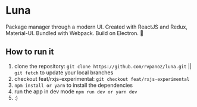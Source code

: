 # Luna

Package manager through a modern UI. Created with ReactJS and Redux, Material-UI. Bundled with Webpack. Build on Electron. :hibiscus:

## How to run it

1. clone the repository: `git clone https://github.com/rvpanoz/luna.git` || `git fetch` to update your local branches
2. checkout feat/rxjs-experimental: `git checkout feat/rxjs-experimental`
3. `npm install or yarn` to install the dependencies
4. run the app in dev mode `npm run dev or yarn dev`
5. :)
